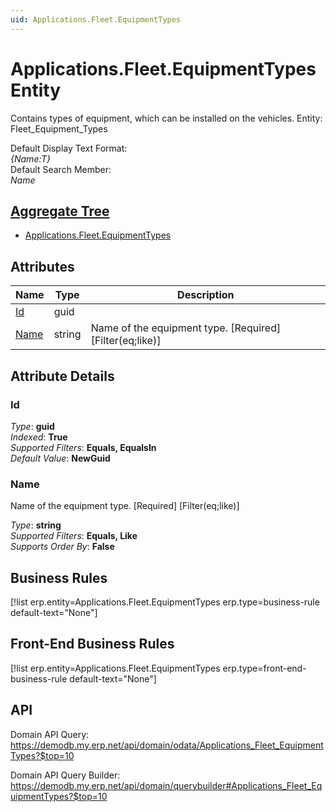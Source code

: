 ```yaml
---
uid: Applications.Fleet.EquipmentTypes
---
```

# Applications.Fleet.EquipmentTypes Entity

Contains types of equipment, which can be installed on the vehicles. Entity: Fleet_Equipment_Types

Default Display Text Format:  
_{Name:T}_  
Default Search Member:  
_Name_  

## [Aggregate Tree](xref:aggregates)  
* [Applications.Fleet.EquipmentTypes](Applications.Fleet.EquipmentTypes.md)  

## Attributes

| Name | Type | Description |
| ---- | ---- | --- |
| [Id](Applications.Fleet.EquipmentTypes.md#id) | guid |  
| [Name](Applications.Fleet.EquipmentTypes.md#name) | string | Name of the equipment type. [Required] [Filter(eq;like)] 


## Attribute Details

### Id

_Type_: **guid**  
_Indexed_: **True**  
_Supported Filters_: **Equals, EqualsIn**  
_Default Value_: **NewGuid**  

### Name

Name of the equipment type. [Required] [Filter(eq;like)]

_Type_: **string**  
_Supported Filters_: **Equals, Like**  
_Supports Order By_: **False**  



## Business Rules

[!list erp.entity=Applications.Fleet.EquipmentTypes erp.type=business-rule default-text="None"]

## Front-End Business Rules

[!list erp.entity=Applications.Fleet.EquipmentTypes erp.type=front-end-business-rule default-text="None"]

## API

Domain API Query:
<https://demodb.my.erp.net/api/domain/odata/Applications_Fleet_EquipmentTypes?$top=10>

Domain API Query Builder:
<https://demodb.my.erp.net/api/domain/querybuilder#Applications_Fleet_EquipmentTypes?$top=10>

